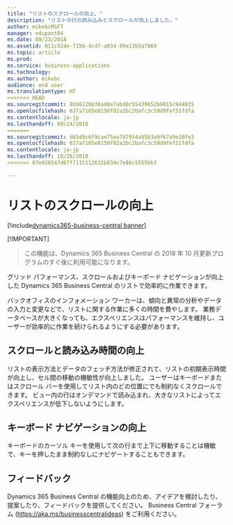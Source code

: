 ```yaml
---
title: "リストのスクロールの向上。"
description: "リストの行の読み込みとスクロールが向上しました。"
author: mikebcMSFT
manager: edupont04
ms.date: 09/23/2018
ms.assetid: 011c924e-f156-4cd7-a034-99a13b5a7869
ms.topic: article
ms.prod: 
ms.service: business-applications
ms.technology: 
ms.author: mikebc
audience: end user
ms.translationtype: HT
<<<<<<< HEAD
ms.sourcegitcommit: 8b8612bb36ad0e7abd0c55439652b9015c944035
ms.openlocfilehash: 637a7105e8150f02a2bc2bafc3c59d9fef51fdfa
ms.contentlocale: ja-jp
ms.lasthandoff: 09/24/2018
=======
ms.sourcegitcommit: d65d9c6f9cae75ea7d7934a95b3a9f67a9e10fe3
ms.openlocfilehash: 637a7105e8150f02a2bc2bafc3c59d9fef51fdfa
ms.contentlocale: ja-jp
ms.lasthandoff: 10/26/2018
>>>>>>> 87e028547d07f7115112632b834c7e86c5555bb3

---
```

#  <a name="improvements-to-scrolling-in-lists"></a>リストのスクロールの向上

[!include[dynamics365-business-central banner](../includes/dynamics365-business-central.md)]

[!IMPORTANT]
> この機能は、Dynamics 365 Business Central の 2018 年 10 月更新プログラムのすぐ後に利用可能になります。

グリッド パフォーマンス、スクロールおよびキーボード ナビゲーションが向上した Dynamics 365 Business Central のリストで効率的に作業できます。

バックオフィスのインフォメーション ワーカーは、傾向と異常の分析やデータの入力と変更などで、リストに関する作業に多くの時間を費やします。 業務データベースが大きくなっても、エクスペリエンスはパフォーマンスを維持し、ユーザーが効率的に作業を続けられるようにする必要があります。 

## <a name="improved-scrolling-and-load-time"></a>スクロールと読み込み時間の向上
リストの表示方法とデータのフェッチ方法が修正されて、リストの初期表示時間が向上し、セル間の移動の機敏性が向上しました。 ユーザーはキーボードまたはスクロール バーを使用してリスト内のどの位置にでも制約なくスクロールできます。 ビュー内の行はオンデマンドで読み込まれ、大きなリストによってエクスペリエンスが低下しないようにします。

## <a name="improved-keyboard-navigation"></a>キーボード ナビゲーションの向上
キーボードのカーソル キーを使用して次の行まで上下に移動することは機敏で、キーを押したまま制約なしにナビゲートすることもできます。

## <a name="tell-us-what-you-think"></a>フィードバック
Dynamics 365 Business Central の機能向上のため、アイデアを検討したり、提案したり、フィードバックを提供してください。 Business Central フォーラム (https://aka.ms/businesscentralideas) をご利用ください。

